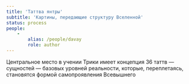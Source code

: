 ```yaml
---
title: 'Таттва янтры'
subtitle: 'Картины, передающие структуру Вселенной'
status: process
people:
    -
        alias: /people/davay
        role: author
---
```


Центральное место в учении Трики имеет концепция 36 таттв — сущностей — базовых уровней реальности, которые, переплетаясь, становятся формой самопроявления Всевышнего